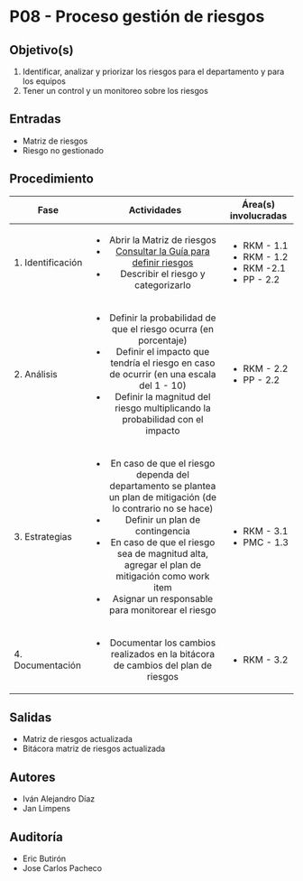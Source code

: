 
# P08 - Proceso gestión de riesgos

## Objetivo(s)

1. Identificar, analizar y priorizar los riesgos para el departamento y para los equipos
2. Tener un control y un monitoreo sobre los riesgos

## Entradas

- Matriz de riesgos
- Riesgo no gestionado

## Procedimiento


| Fase |   Actividades   | Área(s) involucradas |
|------|:---------------:|--------------------|
| 1. Identificación | <ul><li>Abrir la Matriz de riesgos</li><li> [Consultar la Guía para definir riesgos](G06-guia-definicion-riesgos) </li><li>Describir el riesgo y categorizarlo</li></ul> |<ul><li>RKM - 1.1</li><li>RKM - 1.2</li><li>RKM -2.1</li> <li>PP - 2.2</li><ul> |
| 2. Análisis | <ul><li>Definir  la probabilidad de que el riesgo ocurra (en porcentaje) </li><li> Definir el impacto que tendría el riesgo en caso de ocurrir (en una escala del 1 - 10) </li><li> Definir la magnitud del riesgo multiplicando la probabilidad con el impacto </li></ul> | <ul><li>RKM - 2.2</li><li>PP - 2.2</li></ul> |
| 3. Estrategias | <ul><li> En caso de que el riesgo dependa del departamento se plantea un plan de mitigación (de lo contrario no se hace)</li><li> Definir un plan de contingencia </li><li> En caso de que el riesgo sea de magnitud alta, agregar el plan de mitigación como work item </li><li>Asignar un responsable para monitorear el riesgo </li></ul> | <ul><li>RKM - 3.1</li><li>PMC - 1.3</li><ul> |
|4. Documentación| <ul><li> Documentar los cambios realizados en la bitácora de cambios del plan de riesgos | <ul><li>RKM - 3.2</li><ul> |

## Salidas

- Matriz de riesgos actualizada
- Bitácora matriz de riesgos actualizada

## Autores


- Iván Alejandro Díaz 
- Jan Limpens

## Auditoría

- Eric Butirón
- Jose Carlos Pacheco


